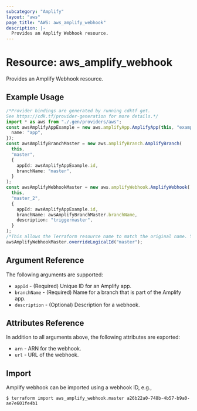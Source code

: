 ```yaml
---
subcategory: "Amplify"
layout: "aws"
page_title: "AWS: aws_amplify_webhook"
description: |-
  Provides an Amplify Webhook resource.
---
```


# Resource: aws\_amplify\_webhook

Provides an Amplify Webhook resource.

## Example Usage

```typescript
/*Provider bindings are generated by running cdktf get.
See https://cdk.tf/provider-generation for more details.*/
import * as aws from "./.gen/providers/aws";
const awsAmplifyAppExample = new aws.amplifyApp.AmplifyApp(this, "example", {
  name: "app",
});
const awsAmplifyBranchMaster = new aws.amplifyBranch.AmplifyBranch(
  this,
  "master",
  {
    appId: awsAmplifyAppExample.id,
    branchName: "master",
  }
);
const awsAmplifyWebhookMaster = new aws.amplifyWebhook.AmplifyWebhook(
  this,
  "master_2",
  {
    appId: awsAmplifyAppExample.id,
    branchName: awsAmplifyBranchMaster.branchName,
    description: "triggermaster",
  }
);
/*This allows the Terraform resource name to match the original name. You can remove the call if you don't need them to match.*/
awsAmplifyWebhookMaster.overrideLogicalId("master");

```

## Argument Reference

The following arguments are supported:

* `appId` - (Required) Unique ID for an Amplify app.
* `branchName` - (Required) Name for a branch that is part of the Amplify app.
* `description` - (Optional) Description for a webhook.

## Attributes Reference

In addition to all arguments above, the following attributes are exported:

* `arn` - ARN for the webhook.
* `url` - URL of the webhook.

## Import

Amplify webhook can be imported using a webhook ID, e.g.,

```console
$ terraform import aws_amplify_webhook.master a26b22a0-748b-4b57-b9a0-ae7e601fe4b1
```
